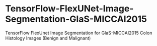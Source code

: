 # TensorFlow-FlexUNet-Image-Segmentation-GlaS-MICCAI2015
TensorFlow FlexUnet Image Segmentation for GlaS-MICCAI2015 Colon Histology Images (Benign and Malignant)
